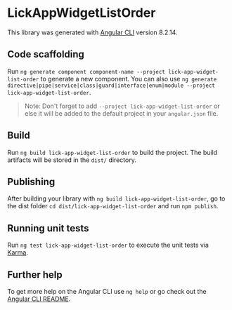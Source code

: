 # LickAppWidgetListOrder

This library was generated with [Angular CLI](https://github.com/angular/angular-cli) version 8.2.14.

## Code scaffolding

Run `ng generate component component-name --project lick-app-widget-list-order` to generate a new component. You can also use `ng generate directive|pipe|service|class|guard|interface|enum|module --project lick-app-widget-list-order`.
> Note: Don't forget to add `--project lick-app-widget-list-order` or else it will be added to the default project in your `angular.json` file. 

## Build

Run `ng build lick-app-widget-list-order` to build the project. The build artifacts will be stored in the `dist/` directory.

## Publishing

After building your library with `ng build lick-app-widget-list-order`, go to the dist folder `cd dist/lick-app-widget-list-order` and run `npm publish`.

## Running unit tests

Run `ng test lick-app-widget-list-order` to execute the unit tests via [Karma](https://karma-runner.github.io).

## Further help

To get more help on the Angular CLI use `ng help` or go check out the [Angular CLI README](https://github.com/angular/angular-cli/blob/master/README.md).

